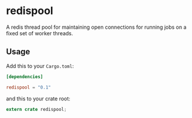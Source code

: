 redispool
==========

A redis thread pool for maintaining open connections for running jobs on a fixed set of worker threads.

## Usage

Add this to your `Cargo.toml`:

```toml
[dependencies]

redispool = "0.1"
```

and this to your crate root:

```rust
extern crate redispool;
```
